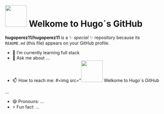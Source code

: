 # <img src="https://media3.giphy.com/media/v1.Y2lkPTc5MGI3NjExOHpubnZhZDdwY3F1eGhneTdrdTZiMm43NTFzdW9tMjY2M3hhc3BneSZlcD12MV9pbnRlcm5hbF9naWZfYnlfaWQmY3Q9Zw/vWiNUPfk8QajvkLI9S/giphy.gif" width="70"> Welkome to Hugo´s GitHub


**hugoperez11/hugoperez11** is a ✨ _special_ ✨ repository because its `README.md` (this file) appears on your GitHub profile.




- 🌱 I’m currently learning full stack
- 💬 Ask me about ...
- 📫 How to reach me: #<img src="<img src="https://cdn.pixabay.com/photo/2022/03/21/21/44/file-7084006_1280.png" width="70"> Welkome to Hugo´s GitHub

...
- 😄 Pronouns: ...
- ⚡ Fun fact: ...

